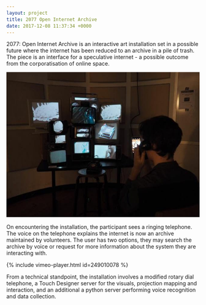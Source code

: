 ```yaml
---
layout: project
title: 2077 Open Internet Archive
date: 2017-12-08 11:37:34 +0000
---
```


2077: Open Internet Archive is an interactive art installation set in a possible future where the internet has been reduced to an archive in a pile of trash. The piece is an interface for a speculative internet - a possible outcome from the corporatisation of online space.

![](/assets/2077/1.jpg)

On encountering the installation, the participant sees a ringing telephone. The voice on the telephone explains the internet is now an archive maintained by volunteers. The user has two options, they may search the archive by voice or request for more information about the system they are interacting with.

{% include vimeo-player.html id=249010078 %}

From a technical standpoint, the installation involves a modified rotary dial telephone, a Touch Designer server for the visuals, projection mapping and interaction, and an additional a python server performing voice recognition and data collection.
